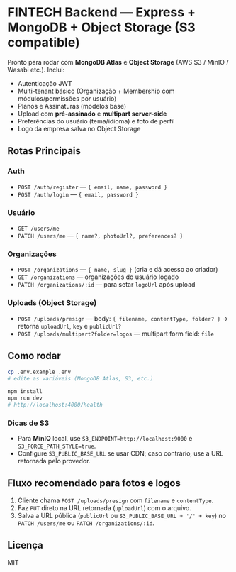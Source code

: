 # FINTECH Backend — Express + MongoDB + Object Storage (S3 compatible)

Pronto para rodar com **MongoDB Atlas** e **Object Storage** (AWS S3 / MinIO / Wasabi etc.).
Inclui:
- Autenticação JWT
- Multi-tenant básico (Organização + Membership com módulos/permissões por usuário)
- Planos e Assinaturas (modelos base)
- Upload com **pré-assinado** e **multipart server-side**
- Preferências do usuário (tema/idioma) e foto de perfil
- Logo da empresa salva no Object Storage

## Rotas Principais

### Auth
- `POST /auth/register` — `{ email, name, password }`
- `POST /auth/login` — `{ email, password }`

### Usuário
- `GET /users/me`
- `PATCH /users/me` — `{ name?, photoUrl?, preferences? }`

### Organizações
- `POST /organizations` — `{ name, slug }` (cria e dá acesso ao criador)
- `GET /organizations` — organizações do usuário logado
- `PATCH /organizations/:id` — para setar `logoUrl` após upload

### Uploads (Object Storage)
- `POST /uploads/presign` — body: `{ filename, contentType, folder? }` → retorna `uploadUrl`, `key` e `publicUrl?`
- `POST /uploads/multipart?folder=logos` — multipart form field: `file`

## Como rodar

```bash
cp .env.example .env
# edite as variáveis (MongoDB Atlas, S3, etc.)

npm install
npm run dev
# http://localhost:4000/health
```

### Dicas de S3
- Para **MinIO** local, use `S3_ENDPOINT=http://localhost:9000` e `S3_FORCE_PATH_STYLE=true`.
- Configure `S3_PUBLIC_BASE_URL` se usar CDN; caso contrário, use a URL retornada pelo provedor.

## Fluxo recomendado para fotos e logos
1. Cliente chama `POST /uploads/presign` com `filename` e `contentType`.
2. Faz `PUT` direto na URL retornada (`uploadUrl`) com o arquivo.
3. Salva a URL pública (`publicUrl` ou `S3_PUBLIC_BASE_URL + '/' + key`) no `PATCH /users/me` ou `PATCH /organizations/:id`.

## Licença
MIT
